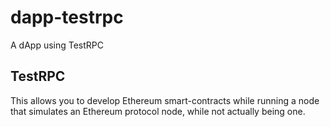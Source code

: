 # dapp-testrpc
A dApp using TestRPC

## TestRPC
This allows you to develop Ethereum smart-contracts while running a node that simulates an Ethereum protocol node, while not actually being one.
